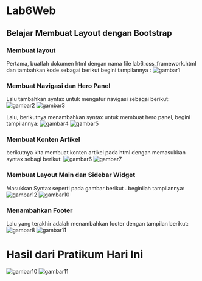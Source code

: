 # Lab6Web
## Belajar Membuat Layout dengan Bootstrap

### Membuat layout
Pertama, buatlah dokumen html dengan nama file lab6_css_framework.html dan tambahkan kode sebagai berikut begini tampilannya :
![gambar1](screenshot/ss1.png)


### Membuat Navigasi dan Hero Panel
Lalu tambahkan syntax untuk mengatur navigasi sebagai berikut:
![gambar2](screenshot/ss2.png)
![gambar3](screenshot/ss3.png)

Lalu, berikutnya menambahkan syntax untuk membuat hero panel, begini tampilannya:
![gambar4](screenshot/ss4.png)
![gambar5](screenshot/ss5.png)


### Membuat Konten Artikel
berikutnya kita membuat konten artikel pada html dengan memasukkan syntax sebagi berikut:
![gambar6](screenshot/ss6.png)
![gambar7](screenshot/ss7.png)


### Membuat Layout Main dan Sidebar Widget
Masukkan Syntax seperti pada gambar berikut . beginilah tampilannya:
![gambar12](screenshot/ss12.png)
![gambar10](screenshot/ss10.png)


### Menambahkan Footer
Lalu yang terakhir adalah menambahkan footer dengan tampilan berikut:
![gambar8](screenshot/ss8.png)
![gambar11](screenshot/ss11.png)

# Hasil dari Pratikum Hari Ini
![gambar10](screenshot/ss10.png)
![gambar11](screenshot/ss11.png)





